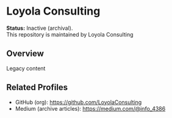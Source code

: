 # Loyola Consulting

**Status:** Inactive (archival).  
This repository is maintained by Loyola Consulting

## Overview
Legacy content

## Related Profiles
- GitHub (org): https://github.com/LoyolaConsulting
- Medium (archive articles): https://medium.com/@info_4386 

